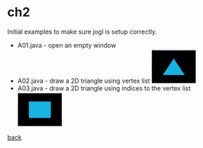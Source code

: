 # ch2

Initial examples to make sure jogl is setup correctly.

- A01.java - open an empty window
- A02.java - draw a 2D triangle using vertex list <img src="/ch2/img/A02_output.png" alt="output from A02" width="100">
- A03.java - draw a 2D triangle using indices to the vertex list <img src="/ch2/img/A03_output.png" alt="output from A03" width="100">

[back](../README.md)
